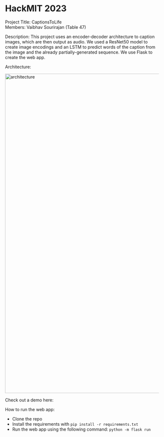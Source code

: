 # HackMIT 2023

Project Title: CaptionsToLife <br />
Members: Vaibhav Sourirajan (Table 47) <br />

Description: This project uses an encoder-decoder architecture to caption images, which are then output as audio. We used a ResNet50 model to create image encodings and an LSTM to predict words of the caption from the image and the already partially-generated sequence. We use Flask to create the web app.

Architecture:

<img width="1048" alt="architecture" src="https://github.com/vsourirajan/HackMIT2023/assets/113937608/076f4705-7907-43c0-a6c0-b59f9aa55dac">

Check out a demo here: 

How to run the web app: 
- Clone the repo
- Install the requirements with `pip install -r requirements.txt`
- Run the web app using the following command: `python -m flask run`
